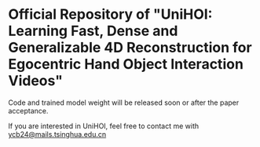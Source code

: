 # Official Repository of "UniHOI: Learning Fast, Dense and Generalizable 4D Reconstruction for Egocentric Hand Object Interaction Videos"

Code and trained model weight will be released soon or after the paper acceptance. 

If you are interested in UniHOI, feel free to contact me with ycb24@mails.tsinghua.edu.cn
